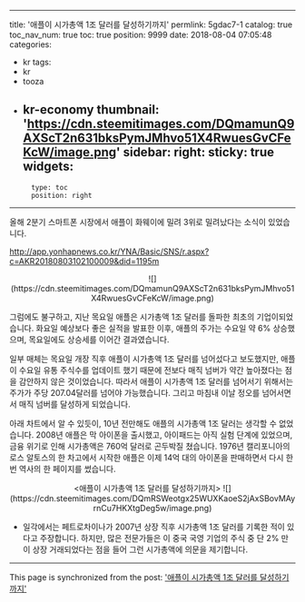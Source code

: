 
---
title: '애플이 시가총액 1조 달러를 달성하기까지'
permlink: 5gdac7-1
catalog: true
toc_nav_num: true
toc: true
position: 9999
date: 2018-08-04 07:05:48
categories:
- kr
tags:
- kr
- tooza
- kr-economy
thumbnail: 'https://cdn.steemitimages.com/DQmamunQ9AXScT2n631bksPymJMhvo51X4RwuesGvCFeKcW/image.png'
sidebar:
    right:
        sticky: true
widgets:
    -
        type: toc
        position: right
---


올해 2분기 스마트폰 시장에서 애플이 화웨이에 밀려 3위로 밀려났다는 소식이 있었습니다. 

http://app.yonhapnews.co.kr/YNA/Basic/SNS/r.aspx?c=AKR20180803102100009&did=1195m

<center>
![](https://cdn.steemitimages.com/DQmamunQ9AXScT2n631bksPymJMhvo51X4RwuesGvCFeKcW/image.png)
</center>

그럼에도 불구하고, 지난 목요일 애플은 시가총액 1조 달러를 돌파한 최초의 기업이되었습니다. 화요일 예상보다 좋은 실적을 발표한 이후, 애플의 주가는 수요일 약 6% 상승했으며, 목요일에도 상승세를 이어간 결과였습니다.

일부 매체는 목요일 개장 직후 애플이 시가총액 1조 달러를 넘어섰다고 보도했지만, 애플이 수요일 유통 주식수를 업데이트 했기 때문에 전보다 매직 넘버가 약간 높아졌다는 점을 감안하지 않은 것이었습니다. 따라서 애플이 시가총액 1조 달러를 넘어서기 위해서는 주가가 주당 207.04달러를 넘어야 가능했습니다. 그리고 마침내 이날 정오를 넘어서면서 매직 넘버를 달성하게 되었습니다. 

아래 차트에서 알 수 있듯이, 10년 전만해도 애플의 시가총액 1조 달러는 생각할 수 없었습니다.  2008년 애플은 막 아이폰을 출시했고, 아이패드는 아직 실험 단계에 있었으며, 금융 위기로 인해 시가총액은 760억 달러로 곤두박질 쳤습니다. 1976년 캘리포니아의 로스 알토스의 한 차고에서 시작한 애플은 이제 14억 대의 아이폰을 판매하면서 다시 한 번 역사의 한 페이지를 썼습니다.

<center>
<애플이 시가총액 1조 달러를 달성하기까지>
![](https://cdn.steemitimages.com/DQmRSWeotgx25WUXKaoeS2jAxSBovMAyrnCu7HKXtgDeg5w/image.png)
</center>


* 일각에서는 페트로차이나가 2007년 상장 직후 시가총액 1조 달러를 기록한 적이 있다고 주장합니다. 하지만, 많은 전문가들은 이 중국 국영 기업의 주식 중 단 2% 만이 상장 거래되었다는 점을 들어 그런 시가총액에 의문을 제기합니다.

- - -

This page is synchronized from the post: ['애플이 시가총액 1조 달러를 달성하기까지'](https://steemit.com/@pius.pius/5gdac7-1)
